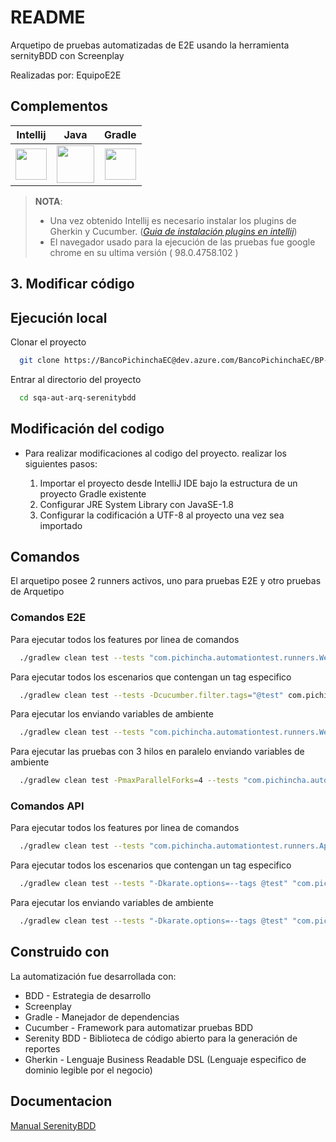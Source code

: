 # README

Arquetipo de pruebas automatizadas de E2E usando la herramienta sernityBDD con Screenplay

Realizadas por:  EquipoE2E

## Complementos


|**Intellij**|**Java**|**Gradle**|
| :----: | :----: | :----:  |
|[<img width="50" height="50" src="https://cdn.iconscout.com/icon/free/png-128/intellij-idea-569199.png">](https://www.jetbrains.com/es-es/idea/download/#section=windows)|[<img height="60" src="https://www.oracle.com/a/ocom/img/cb71-java-logo.png">](https://www.oracle.com/java/technologies/javase/javase-jdk8-downloads.html)|[<img height="50" src="https://gradle.org/images/gradle-knowledge-graph-logo.png?20170228">](https://gradle.org/releases/)|
> **NOTA**: 
> * Una vez obtenido Intellij es necesario instalar los plugins de Gherkin y Cucumber. (*[Guia de instalación plugins en intellij](https://www.jetbrains.com/help/idea/managing-plugins.html)*) 
> * El navegador usado para la ejecución de las pruebas fue google chrome en su ultima versión ( 98.0.4758.102 )


<h2 id="pre2">3. Modificar código </h2>


## Ejecución local

Clonar el proyecto

```bash
  git clone https://BancoPichinchaEC@dev.azure.com/BancoPichinchaEC/BP-Quality-Management/_git/sqa-aut-arq-serenitybdd
```

Entrar al directorio del proyecto

```bash
  cd sqa-aut-arq-serenitybdd
```
## Modificación del codigo

- Para realizar modificaciones al codigo del proyecto. realizar los siguientes pasos: 

     
	 1. Importar el proyecto desde IntelliJ IDE bajo la estructura de un proyecto Gradle existente
	 2. Configurar JRE System Library con JavaSE-1.8
	 3. Configurar la codificación a UTF-8 al proyecto una vez sea importado

## Comandos

El arquetipo posee 2 runners activos, uno para pruebas E2E y otro pruebas de Arquetipo

### Comandos E2E

Para ejecutar todos los features por linea de comandos
```bash
  ./gradlew clean test --tests "com.pichincha.automationtest.runners.WebRunnerTest"
```

Para ejecutar todos los escenarios que contengan un tag especifico
```bash
  ./gradlew clean test --tests -Dcucumber.filter.tags="@test" com.pichincha.automationtest.runners.WebRunnerTest
```

Para ejecutar los  enviando variables de ambiente
```bash
  ./gradlew clean test --tests "com.pichincha.automationtest.runners.WebRunnerTest" -Dvariable1=test
```

Para ejecutar las pruebas con 3 hilos en paralelo  enviando variables de ambiente
```bash
  ./gradlew clean test -PmaxParallelForks=4 --tests "com.pichincha.automationtest.runners.parallel.*" aggregate -i -Dvariable=test
```

### Comandos API

Para ejecutar todos los features por linea de comandos
```bash
  ./gradlew clean test --tests "com.pichincha.automationtest.runners.ApiRunnerTest"
```

Para ejecutar todos los escenarios que contengan un tag especifico
```bash
  ./gradlew clean test --tests "-Dkarate.options=--tags @test" "com.pichincha.automationtest.runners.ApiRunnerTest"
```

Para ejecutar los  enviando variables de ambiente
```bash
  ./gradlew clean test --tests "-Dkarate.options=--tags @test" "com.pichincha.automationtest.runners.ApiRunnerTest" -Dvariable1=test
```	 

## Construido con

La automatización fue desarrollada con:

* BDD - Estrategia de desarrollo
* Screenplay 
* Gradle - Manejador de dependencias
* Cucumber - Framework para automatizar pruebas BDD
* Serenity BDD - Biblioteca de código abierto para la generación de reportes
* Gherkin - Lenguaje Business Readable DSL (Lenguaje especifico de dominio legible por el negocio)

## Documentacion

[Manual SerenityBDD](https://pichincha.atlassian.net/wiki/spaces/CS/pages/2440757667/Manual+Arquetipo+SerenityBDD+ScreenPlay)

